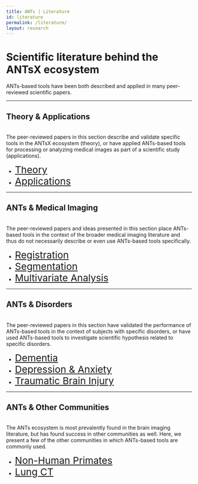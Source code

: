 ```yaml
---
title: ANTs | Literature
id: literature
permalink: /literature/
layout: research
---
```


# Scientific literature behind the ANTsX ecosystem

ANTs-based tools have been both described and applied in many peer-reviewed 
scientific papers.

----------------------------------------------------------------
## Theory & Applications
<br/>
The peer-reviewed papers in this section describe and validate specific tools in 
the ANTsX ecosystem (theory), or have applied ANTs-based tools for processing or analyzing 
medical images as part of a scientific study (applications).

- <a href="/literature-theory/" style="font-size:26px">Theory</a>
- <a href="/literature-applications/" style="font-size:26px">Applications</a>

----------------------------------------------------------------

## ANTs & Medical Imaging
<br/>
The peer-reviewed papers and ideas presented in this section place ANTs-based tools in 
the context of the broader medical imaging literature and thus do not necessarily describe or even
use ANTs-based tools specifically.

- <a href="/literature-registration/" style="font-size:26px">Registration</a>
- <a href="/literature-segmentation/" style="font-size:26px">Segmentation</a>
- <a href="/literature-multianalysis/" style="font-size:26px">Multivariate Analysis</a>

----------------------------------------------------------------

## ANTs & Disorders
<br/>
The peer-reviewed papers in this section have validated the performance of ANTs-based tools 
in the context of subjects with specific disorders, or have used ANTs-based tools 
to investigate scientific hypothesis related to specific disorders.

- <a href="/literature-dementia/" style="font-size:26px">Dementia</a>
- <a href="/literature-depression/" style="font-size:26px">Depression & Anxiety</a>
- <a href="/literature-tbi/" style="font-size:26px">Traumatic Brain Injury</a>

----------------------------------------------------------------

## ANTs & Other Communities
<br/>
The ANTs ecosystem is most prevalently found in the brain imaging literature, but has found
success in other communities as well. Here, we present a few of the other communities in which
ANTs-based tools are commonly used.

- <a href="/literature-primates/" style="font-size:26px">Non-Human Primates</a>
- <a href="/literature-lung/" style="font-size:26px">Lung CT</a>



